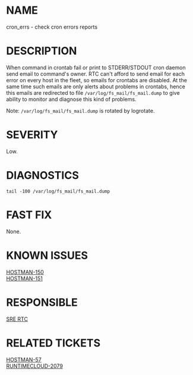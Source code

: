 # NAME

cron\_errs - check cron errors reports

# DESCRIPTION

When command in crontab fail or print to STDERR/STDOUT cron daemon send email
to command's owner. RTC can't afford to send email for each error on every host
in the fleet, so emails for crontabs are disabled. At the same time such emails
are only alerts about problems in crontabs, hence this emails are redirected
to file `/var/log/fs_mail/fs_mail.dump` to give ability to monitor and diagnose
this kind of problems.

Note: `/var/log/fs_mail/fs_mail.dump` is rotated by logrotate.

# SEVERITY

Low.

# DIAGNOSTICS

    tail -100 /var/log/fs_mail/fs_mail.dump

# FAST FIX

None.

# KNOWN ISSUES

[HOSTMAN-150](https://st.yandex-team.ru/HOSTMAN-150)  
[HOSTMAN-151](https://st.yandex-team.ru/HOSTMAN-151)  

# RESPONSIBLE

[SRE RTC](https://staff.yandex-team.ru/departments/yandex_mnt_sa_runtime_cross/)

# RELATED TICKETS

[HOSTMAN-57](https://st.yandex-team.ru/HOSTMAN-57)  
[RUNTIMECLOUD-2079](https://st.yandex-team.ru/RUNTIMECLOUD-2079)  
